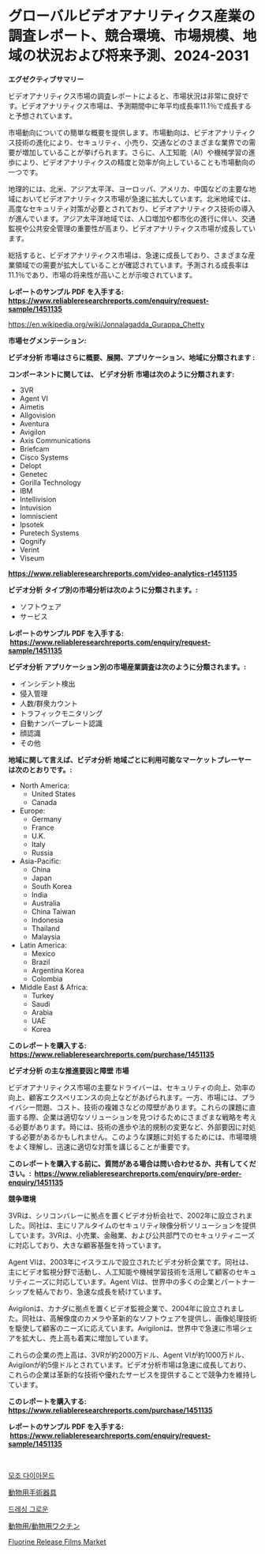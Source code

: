 <p><h1>グローバルビデオアナリティクス産業の調査レポート、競合環境、市場規模、地域の状況および将来予測、2024-2031</h1></p><p><strong>エグゼクティブサマリー</strong></p>
<p><p>ビデオアナリティクス市場の調査レポートによると、市場状況は非常に良好です。ビデオアナリティクス市場は、予測期間中に年平均成長率11.1％で成長すると予想されています。</p><p>市場動向についての簡単な概要を提供します。市場動向は、ビデオアナリティクス技術の進化により、セキュリティ、小売り、交通などのさまざまな業界での需要が増加していることが挙げられます。さらに、人工知能（AI）や機械学習の進歩により、ビデオアナリティクスの精度と効率が向上していることも市場動向の一つです。</p><p>地理的には、北米、アジア太平洋、ヨーロッパ、アメリカ、中国などの主要な地域においてビデオアナリティクス市場が急速に拡大しています。北米地域では、高度なセキュリティ対策が必要とされており、ビデオアナリティクス技術の導入が進んでいます。アジア太平洋地域では、人口増加や都市化の進行に伴い、交通監視や公共安全管理の重要性が高まり、ビデオアナリティクス市場が成長しています。</p><p>総括すると、ビデオアナリティクス市場は、急速に成長しており、さまざまな産業領域での需要が拡大していることが確認されています。予測される成長率は11.1％であり、市場の将来性が高いことが示唆されています。</p></p>
<p><strong>レポートのサンプル PDF を入手する: <a href="https://www.reliableresearchreports.com/enquiry/request-sample/1451135">https://www.reliableresearchreports.com/enquiry/request-sample/1451135</a></strong></p>
<p><a href="https://en.wikipedia.org/wiki/Jonnalagadda_Gurappa_Chetty">https://en.wikipedia.org/wiki/Jonnalagadda_Gurappa_Chetty</a></p>
<p><strong>市場セグメンテーション:</strong></p>
<p><strong> ビデオ分析 市場はさらに概要、展開、アプリケーション、地域に分類されます :</strong></p>
<p><strong>コンポーネントに関しては、 ビデオ分析 市場は次のように分類されます: &nbsp;</strong></p>
<p><ul><li>3VR</li><li>Agent VI</li><li>Aimetis</li><li>Allgovision</li><li>Aventura</li><li>Avigilon</li><li>Axis Communications</li><li>Briefcam</li><li>Cisco Systems</li><li>Delopt</li><li>Genetec</li><li>Gorilla Technology</li><li>IBM</li><li>Intellivision</li><li>Intuvision</li><li>Iomniscient</li><li>Ipsotek</li><li>Puretech Systems</li><li>Qognify</li><li>Verint</li><li>Viseum</li></ul></p>
<p><strong><a href="https://www.reliableresearchreports.com/video-analytics-r1451135">https://www.reliableresearchreports.com/video-analytics-r1451135</a></strong></p>
<p><strong> ビデオ分析 タイプ別の市場分析は次のように分類されます。:</strong></p>
<p><ul><li>ソフトウェア</li><li>サービス</li></ul></p>
<p><strong>レポートのサンプル PDF を入手する: &nbsp;<a href="https://www.reliableresearchreports.com/enquiry/request-sample/1451135">https://www.reliableresearchreports.com/enquiry/request-sample/1451135</a></strong></p>
<p><strong> ビデオ分析 アプリケーション別の市場産業調査は次のように分類されます。:</strong></p>
<p><ul><li>インシデント検出</li><li>侵入管理</li><li>人数/群衆カウント</li><li>トラフィックモニタリング</li><li>自動ナンバープレート認識</li><li>顔認識</li><li>その他</li></ul></p>
<p><strong>地域に関して言えば、ビデオ分析 地域ごとに利用可能なマーケットプレーヤーは次のとおりです。:</strong></p>
<p><ul>
    <li>
        North America:
        <ul>
            <li>United States</li>
            <li>Canada</li>
        </ul>
    </li>
    <li>
        Europe:
        <ul>
            <li>Germany</li>
            <li>France</li>
            <li>U.K.</li>
            <li>Italy</li>
            <li>Russia</li>
        </ul>
    </li>
    <li>
        Asia-Pacific:
        <ul>
            <li>China</li>
            <li>Japan</li>
            <li>South Korea</li>
            <li>India</li>
            <li>Australia</li>
            <li>China Taiwan</li>
            <li>Indonesia</li>
            <li>Thailand</li>
            <li>Malaysia</li>
        </ul>
    </li>
    <li>
        Latin America:
        <ul>
            <li>Mexico</li>
            <li>Brazil</li>
            <li>Argentina Korea</li>
            <li>Colombia</li>
        </ul>
    </li>
    <li>
        Middle East & Africa:
        <ul>
            <li>Turkey</li>
            <li>Saudi</li>
            <li>Arabia</li>
            <li>UAE</li>
            <li>Korea</li>
        </ul>
    </li>
    </ul></p>
<p><strong>このレポートを購入する: &nbsp;<a href="https://www.reliableresearchreports.com/purchase/1451135">https://www.reliableresearchreports.com/purchase/1451135</a></strong></p>
<p><strong>ビデオ分析 の主な推進要因と障壁 市場</strong></p>
<p><p>ビデオアナリティクス市場の主要なドライバーは、セキュリティの向上、効率の向上、顧客エクスペリエンスの向上などがあげられます。一方、市場には、プライバシー問題、コスト、技術の複雑さなどの障壁があります。これらの課題に直面する際、企業は適切なソリューションを見つけるためにさまざまな戦略を考える必要があります。時には、技術の進歩や法的規制の変更など、外部要因に対処する必要があるかもしれません。このような課題に対処するためには、市場環境をよく理解し、迅速に適切な対策を講じることが重要です。</p></p>
<p><strong>このレポートを購入する前に、質問がある場合は問い合わせるか、共有してください。:&nbsp; <a href="https://www.reliableresearchreports.com/enquiry/pre-order-enquiry/1451135">https://www.reliableresearchreports.com/enquiry/pre-order-enquiry/1451135</a></strong></p>
<p><strong>競争環境</strong></p>
<p><p>3VRは、シリコンバレーに拠点を置くビデオ分析会社で、2002年に設立されました。同社は、主にリアルタイムのセキュリティ映像分析ソリューションを提供しています。3VRは、小売業、金融業、および公共部門でのセキュリティニーズに対応しており、大きな顧客基盤を持っています。</p><p>Agent VIは、2003年にイスラエルで設立されたビデオ分析企業です。同社は、主にビデオ監視分野で活動し、人工知能や機械学習技術を活用して顧客のセキュリティニーズに対応しています。Agent VIは、世界中の多くの企業とパートナーシップを結んでおり、急速な成長を続けています。</p><p>Avigilonは、カナダに拠点を置くビデオ監視企業で、2004年に設立されました。同社は、高解像度のカメラや革新的なソフトウェアを提供し、画像処理技術を駆使して顧客のニーズに応えています。Avigilonは、世界中で急速に市場シェアを拡大し、売上高も着実に増加しています。</p><p>これらの企業の売上高は、3VRが約2000万ドル、Agent VIが約1000万ドル、Avigilonが約5億ドルとされています。ビデオ分析市場は急速に成長しており、これらの企業は革新的な技術や優れたサービスを提供することで競争力を維持しています。</p></p>
<p><strong>このレポートを購入する: &nbsp; <a href="https://www.reliableresearchreports.com/purchase/1451135">https://www.reliableresearchreports.com/purchase/1451135</a></strong></p>
<p><strong>レポートのサンプル PDF を入手する: &nbsp;<a href="https://www.reliableresearchreports.com/enquiry/request-sample/1451135">https://www.reliableresearchreports.com/enquiry/request-sample/1451135</a></strong><strong></strong></p>
<p>&nbsp;</p>
<p><p><a href="https://github.com/shampaakter36/Market-Research-Report-List-2/blob/main/391100228279.md">모조 다이아몬드</a></p><p><a href="https://github.com/TerrellConn/Market-Research-Report-List-2/blob/main/782365020749.md">動物用手術器具</a></p><p><a href="https://github.com/LuckeyCorbin/Market-Research-Report-List-2/blob/main/202642728280.md">드레싱 그로운</a></p><p><a href="https://github.com/RandallRunte2023/Market-Research-Report-List-2/blob/main/447955520750.md">動物用/動物用ワクチン</a></p><p><a href="https://github.com/mancsybtousav/Market-Research-Report-List-3/blob/main/fluorine-release-films-market.md">Fluorine Release Films Market</a></p></p>